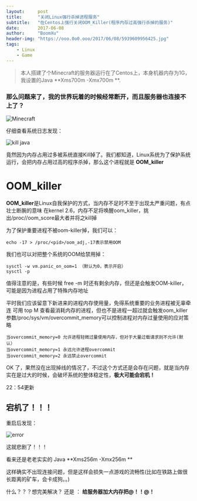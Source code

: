 ```yaml
---
layout:     post
title:      "关闭Linux强行杀掉进程服务"
subtitle:   "在Centos上强行关闭OOM_Killer(程序内存过高强行杀掉的服务)"
date:       2017-06-08
author:     "BoomXu"
header-img: "https://ooo.0o0.ooo/2017/06/08/5939609956425.jpg"
tags:
    - Linux
    - Game
---
```



> 本人搭建了个Minecraft的服务器运行在了Centos上，本身机器内存为1G，我设置的Java **Xms700m -Xmx700m **.

### 那么问题来了，我的世界玩着的时候经常断开，而且服务器也连接不上了？

![Minecraft](https://ooo.0o0.ooo/2017/06/08/5939657f9516b.png)

仔细查看系统日志发现：

![kill java](https://ooo.0o0.ooo/2017/06/08/5939665e84bb4.png)

竟然因为内存占用过多被系统直接Kill掉了。我们都知道，Linux系统为了保护系统运行，会把内存占用过高的程序杀掉，那么这个进程就是 **OOM_killer**

# OOM_killer

**OOM_killer**是Linux自我保护的方式，当内存不足时不至于出现太严重问题，有点壮士断腕的意味
在kernel 2.6，内存不足将唤醒oom_killer，挑出/proc/<pid>/oom_score最大者并将之kill掉
 
为了保护重要进程不被oom-killer掉，我们可以：
```
echo -17 > /proc/<pid>/oom_adj,-17表示禁用OOM
```

我们也可以对把整个系统的OOM给禁用掉：
```
sysctl -w vm.panic_on_oom=1 （默认为0，表示开启）
sysctl -p
```

值得注意的是，有些时候 free -m 时还有剩余内存，但还是会触发OOM-killer，可能是因为进程占用了特殊内存地址
 
平时我们应该留意下新进来的进程内存使用量，免得系统重要的业务进程被无辜牵连
可用 top M 查看最消耗内存的进程，但也不是进程一超过就会触发oom_killer
参数/proc/sys/vm/overcommit_memory可以控制进程对内存过量使用的应对策略

```
当overcommit_memory=0 允许进程轻微过量使用内存，但对于大量过载请求则不允许(默认）
当overcommit_memory=1 永远允许进程overcommit
当overcommit_memory=2 永远禁止overcommit
```

OK 了，果然没在出现掉线的情况了，不过这个方式还是会存在问题，就是当内存实在是过大的时候，会破坏系统的整体稳定性，**极大可能会宕机！**

22：54更新

## 宕机了！！！

重启后发现：

![error](https://ooo.0o0.ooo/2017/06/08/593966b07671c.png)

这就悲剧了！！！

看来还是老老实实的 Java **Xms256m -Xmx256m **

这样确实不出现连接问题，但是这样会损失一点游戏的流畅性(比如在铁路上做很长距离的矿车，会卡成狗。。)

什么？？？想完美解决？ 还是 ： **给服务器加大内存把@！！@！**